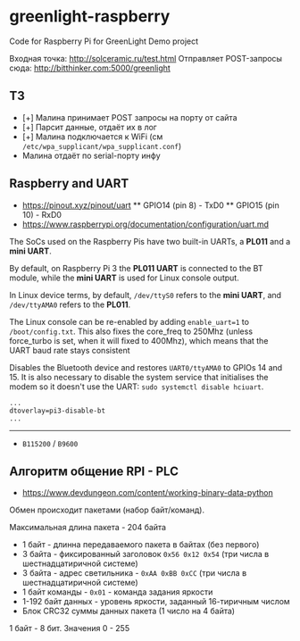 # greenlight-raspberry

Code for Raspberry Pi for GreenLight Demo project

Входная точка: http://solceramic.ru/test.html
Отправляет POST-запросы сюда: http://bitthinker.com:5000/greenlight

## ТЗ

* [+] Малина принимает POST запросы на порту от сайта
* [+] Парсит данные, отдаёт их в лог
* [+] Малина подключается к WiFi (см `/etc/wpa_supplicant/wpa_supplicant.conf`)
* Малина отдаёт по serial-порту инфу


## Raspberry and UART

* https://pinout.xyz/pinout/uart
** GPIO14 (pin 8)  - TxD0
** GPIO15 (pin 10) - RxD0
* https://www.raspberrypi.org/documentation/configuration/uart.md

The SoCs used on the Raspberry Pis have two built-in UARTs, a **PL011** and a **mini UART**.

By default, on Raspberry Pi 3 the **PL011 UART** is connected to the BT module, while the **mini UART** is used for Linux console output.

In Linux device terms, by default, `/dev/ttyS0` refers to the **mini UART**, and `/dev/ttyAMA0` refers to the **PL011**.

The Linux console can be re-enabled by adding `enable_uart=1` to `/boot/config.txt`. This also fixes the core_freq to 250Mhz (unless force_turbo is set, when it will fixed to 400Mhz), which means that the UART baud rate stays consistent

Disables the Bluetooth device and restores `UART0/ttyAMA0` to GPIOs 14 and 15. It is also necessary to disable the system service that initialises the modem so it doesn't use the UART: `sudo systemctl disable hciuart`.
```
...
dtoverlay=pi3-disable-bt
...
```

---
* `B115200` / `B9600`


## Алгоритм общение RPI - PLC

* https://www.devdungeon.com/content/working-binary-data-python

Обмен происходит пакетами (набор байт/команд). 

Максимальная длина пакета - 204 байта

* 1 байт - длинна передаваемого пакета в байтах (без первого)
* 3 байта - фиксированный заголовок `0х56 0х12 0х54` (три числа в шестнадцатиричной системе)
* 3 байта - адрес светильника - `0хAA 0хBB 0хCC` (три числа в шестнадцатиричной системе)
* 1 байт команды - `0x01` - команда задания яркости
* 1-192 байт данных - уровень яркости, заданный 16-тиричным числом
* Блок CRC32 суммы данных пакета (1 число на 4 байта)

1 байт - 8 бит. Значения 0 - 255
